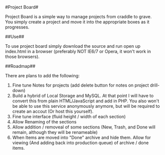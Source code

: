 #Project Board#

Project Board is a simple way to manage projects from craddle to grave. You simply create a project and move it into the appropriate boxes as it progresses.

##Use##

To use project board simply download the source and run open up index.html in a browser (preferably NOT IE6/7 or Opera, it won't work in those browsers).

##Roadmap##

There are plans to add the following:

1) Fine tune Notes for projects (add delete button for notes on project drill-down)
2) Build a hybrid of Local Storage and MySQL. At that point I will have to convert this from plain HTML/JavaScript and add in PHP. You also won't be able to use this service anonymously anymore, but will be required to create an accout (Or host this yourself).
3) Fine tune interface (fluid height / width of each section)
4) Allow Renaming of the sections
5) Allow addition / removeal of some sections (New, Trash, and Done will remain, although they will be renameable)
6) When Items are moved into "Done" archive and hide them. Allow for viewing (And adding back into production queue) of archive / done items.